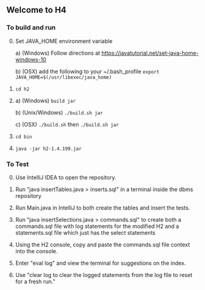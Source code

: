 
## Welcome to H4
### To build and run 
0. Set JAVA_HOME environment variable

    a) (Windows) Follow directions at https://javatutorial.net/set-java-home-windows-10
    
    b) (OSX) add the following to your ~/.bash_profile
        `export JAVA_HOME=$(/usr/libexec/java_home)` 
1.  `cd h2`
2.  a) (Windows) `build jar`

    b) (Unix/Windows) `./build.sh jar`
    
    c) (OSX) `./build.sh` then `./build.sh jar`
3. `cd bin`
4. `java -jar h2-1.4.199.jar`

### To Test
0. Use IntelliJ IDEA to open the repository.

1. Run "java insertTables.java > inserts.sql" in a terminal inside the dbms repository

2. Run Main.java in IntelliJ to both create the tables and insert the tests.

3. Run "java insertSelections.java > commands.sql" to create both a commands.sql file with log statements for the modified H2 and a statements.sql file which just has the select statements

4. Using the H2 console, copy and paste the commands.sql file context into the console.

5. Enter "eval log" and view the terminal for suggestions on the index.

6. Use "clear log to clear the logged statements from the log file to reset for a fresh run."
